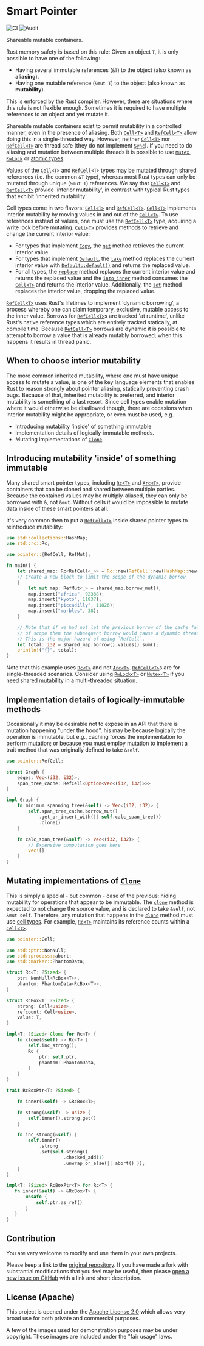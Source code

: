 <!--
 Copyright 2020 Victor I. Afolabi

 Licensed under the Apache License, Version 2.0 (the "License");
 you may not use this file except in compliance with the License.
 You may obtain a copy of the License at

     http://www.apache.org/licenses/LICENSE-2.0

 Unless required by applicable law or agreed to in writing, software
 distributed under the License is distributed on an "AS IS" BASIS,
 WITHOUT WARRANTIES OR CONDITIONS OF ANY KIND, either express or implied.
 See the License for the specific language governing permissions and
 limitations under the License.
-->

# Smart Pointer

![CI](https://github.com/victor-iyi/smart-pointer/workflows/CI/badge.svg)
![Audit](https://github.com/victor-iyi/smart-pointer/workflows/Audit/badge.svg)

Shareable mutable containers.

Rust memory safety is based on this rule: Given an object `T`, it is only possible to have one of the following:

- Having several immutable references (`&T`) to the object (also known as **aliasing**).
- Having one mutable reference (`&mut T`) to the object (also known as **mutability**).

This is enforced by the Rust compiler. However, there are situations where this rule is not flexible enough.
Sometimes it is required to have multiple references to an object and yet mutate it.

Shareable mutable containers exist to permit mutability in a controlled manner, even in the presence of aliasing.
Both [`Cell<T>`][`Cell`] and [`RefCell<T>`][`RefCell`] allow doing this in a single-threaded way.
However, neither [`Cell<T>`][`Cell`] nor [`RefCell<T>`][`RefCell`]
are thread safe (they do not implement [`Sync`]). If you need to do aliasing and mutation between multiple threads it is
possible to use [`Mutex`], [`RwLock`] or [atomic types][atomic].

Values of the [`Cell<T>`][`Cell`] and [`RefCell<T>`][`RefCell`] types may be mutated through shared references (i.e. the common `&T` type),
whereas most Rust types can only be mutated through unique (`&mut T`) references. We say that [`Cell<T>`][`Cell`] and [`RefCell<T>`][`RefCell`]
provide 'interior mutability', in contrast with typical Rust types that exhibit 'inherited mutability'.

Cell types come in two flavors: [`Cell<T>`][`Cell`] and [`RefCell<T>`][`RefCell`]. [`Cell<T>`][`Cell`] implements interior mutability by moving values in and out of the [`Cell<T>`][`Cell`].
To use references instead of values, one must use the [`RefCell<T>`][`RefCell`] type, acquiring a write lock before mutating.
[`Cell<T>`][`Cell`] provides methods to retrieve and change the current interior value:

- For types that implement [`Copy`], the [`get`] method retrieves the current interior value.
- For types that implement [`Default`], the [`take`] method replaces the current interior value with [`Default::default()`][`default`] and returns the replaced value.
- For all types, the [`replace`] method replaces the current interior value and returns the replaced value and the [`into_inner`] method consumes the [`Cell<T>`][`Cell`] and returns the interior value.
Additionally, the [`set`] method replaces the interior value, dropping the replaced value.

[`RefCell<T>`][`RefCell`] uses Rust's lifetimes to implement 'dynamic borrowing', a process whereby one can claim temporary, exclusive, mutable access to the inner value.
Borrows for [`RefCell<T>`][`RefCell`]s are tracked 'at runtime', unlike Rust's native reference types which are entirely tracked statically, at compile time.
Because [`RefCell<T>`][`RefCell`] borrows are dynamic it is possible to attempt to borrow a value that is already mutably borrowed; when this happens it results in thread panic.

## When to choose interior mutability

The more common inherited mutability, where one must have unique access to mutate a value, is one of the key language elements that enables Rust to reason strongly about pointer aliasing, statically preventing crash bugs. Because of that, inherited mutability is preferred, and interior mutability is something of a last resort. Since cell types enable mutation where it would otherwise be disallowed though, there are occasions when interior mutability might be appropriate, or even must be used, e.g.

- Introducing mutability 'inside' of something immutable
- Implementation details of logically-immutable methods.
- Mutating implementations of [`Clone`].

## Introducing mutability 'inside' of something immutable

Many shared smart pointer types, including [`Rc<T>`][`Rc`] and [`Arc<T>`][`Arc`], provide containers that can be cloned and shared between multiple parties.
Because the contained values may be multiply-aliased, they can only be borrowed with `&`, not `&mut`.
Without cells it would be impossible to mutate data inside of these smart pointers at all.

It's very common then to put a [`RefCell<T>`][`RefCell`] inside shared pointer types to reintroduce mutability:

```rust
use std::collections::HashMap;
use std::rc::Rc;

use pointer::{RefCell, RefMut};

fn main() {
    let shared_map: Rc<RefCell<_>> = Rc::new(RefCell::new(HashMap::new()));
    // Create a new block to limit the scope of the dynamic borrow
    {
        let mut map: RefMut<_> = shared_map.borrow_mut();
        map.insert("africa", 92388);
        map.insert("kyoto", 11837);
        map.insert("piccadilly", 11826);
        map.insert("marbles", 38);
    }

    // Note that if we had not let the previous borrow of the cache fall out
    // of scope then the subsequent borrow would cause a dynamic thread panic.
    // This is the major hazard of using `RefCell`.
    let total: i32 = shared_map.borrow().values().sum();
    println!("{}", total);
}
```

Note that this example uses [`Rc<T>`][`Rc`] and not [`Arc<T>`][`Arc`]. [`RefCell<T>`][`RefCell`]s are for single-threaded scenarios.
Consider using [`RwLock<T>`][`RwLock`] or [`Mutex<T>`][`Mutex`] if you need shared mutability in a multi-threaded situation.

## Implementation details of logically-immutable methods

Occasionally it may be desirable not to expose in an API that there is mutation happening "under the hood".
his may be because logically the operation is immutable, but e.g., caching forces the implementation to perform mutation;
or because you must employ mutation to implement a trait method that was originally defined to take `&self`.

```rust
use pointer::RefCell;

struct Graph {
    edges: Vec<(i32, i32)>,
    span_tree_cache: RefCell<Option<Vec<(i32, i32)>>>
}

impl Graph {
    fn minimum_spanning_tree(&self) -> Vec<(i32, i32)> {
        self.span_tree_cache.borrow_mut()
            .get_or_insert_with(|| self.calc_span_tree())
            .clone()
    }

    fn calc_span_tree(&self) -> Vec<(i32, i32)> {
        // Expensive computation goes here
        vec![]
    }
}
```


## Mutating implementations of [`Clone`]

This is simply a special - but common - case of the previous: hiding mutability for operations that appear to be immutable.
The [`clone`] method is expected to not change the source value, and is declared to take `&self`, not `&mut self`.
Therefore, any mutation that happens in the [`clone`] method must use [cell types][cells].
For example, [`Rc<T>`][`Rc`] maintains its reference counts within a [`Cell<T>`][`Cell`].

```rust
use pointer::Cell;

use std::ptr::NonNull;
use std::process::abort;
use std::marker::PhantomData;

struct Rc<T: ?Sized> {
    ptr: NonNull<RcBox<T>>,
    phantom: PhantomData<RcBox<T>>,
}

struct RcBox<T: ?Sized> {
    strong: Cell<usize>,
    refcount: Cell<usize>,
    value: T,
}

impl<T: ?Sized> Clone for Rc<T> {
    fn clone(&self) -> Rc<T> {
        self.inc_strong();
        Rc {
            ptr: self.ptr,
            phantom: PhantomData,
        }
    }
}

trait RcBoxPtr<T: ?Sized> {

    fn inner(&self) -> &RcBox<T>;

    fn strong(&self) -> usize {
        self.inner().strong.get()
    }

    fn inc_strong(&self) {
        self.inner()
            .strong
            .set(self.strong()
                     .checked_add(1)
                     .unwrap_or_else(|| abort() ));
    }
}

impl<T: ?Sized> RcBoxPtr<T> for Rc<T> {
   fn inner(&self) -> &RcBox<T> {
       unsafe {
           self.ptr.as_ref()
       }
   }
}
```

[`RefCell`]: crate::refcell::RefCell
[`Cell`]: crate::cell::Cell
[cells]: crate::cell
[`Rc`]: crate::rc::Rc
[`get`]: crate::cell::Cell::get
[`set`]: crate::cell::Cell::set
[`take`]: crate::cell::Cell::take
[`replace`]: crate::cell::Cell::replace
[`into_inner`]: crate::cell::Cell::into_inner
[`Default`]: std::default::Default
[`default`]: std::default::Default::default
[`Clone`]: Clone
[`clone`]: Clone::clone
[`Copy`]: std::marker::Copy
[`Sync`]: std::marker::Sync
[`Mutex`]: std::sync::Mutex
[`RwLock`]: std::sync::RwLock
[`Arc`]: std::sync::Arc
[atomic]: std::sync::atomic

## Contribution

You are very welcome to modify and use them in your own projects.

Please keep a link to the [original repository](https://github.com/victor-iyi/smart-pointer). If you have made a fork with substantial modifications that you feel may be useful, then please [open a new issue on GitHub](https://github.com/victor-iyi/smart-pointer/issues) with a link and short description.

## License (Apache)

This project is opened under the [Apache License 2.0](./LICENSE) which allows very broad use for both private and commercial purposes.

A few of the images used for demonstration purposes may be under copyright. These images are included under the "fair usage" laws.
